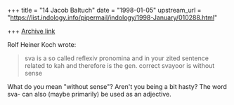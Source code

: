 +++
title = "14 Jacob Baltuch"
date = "1998-01-05"
upstream_url = "https://list.indology.info/pipermail/indology/1998-January/010288.html"

+++
[Archive link](https://list.indology.info/pipermail/indology/1998-January/010288.html)

Rolf Heiner Koch wrote:

>sva is a so called reflexiv pronomina and in your
>zited sentence
>related to kah and therefore is the gen. correct
>svayoor is without sense

What do you mean "without sense"? Aren't you being
a bit hasty? The word sva- can also (maybe primarily)
be used as an adjective.



